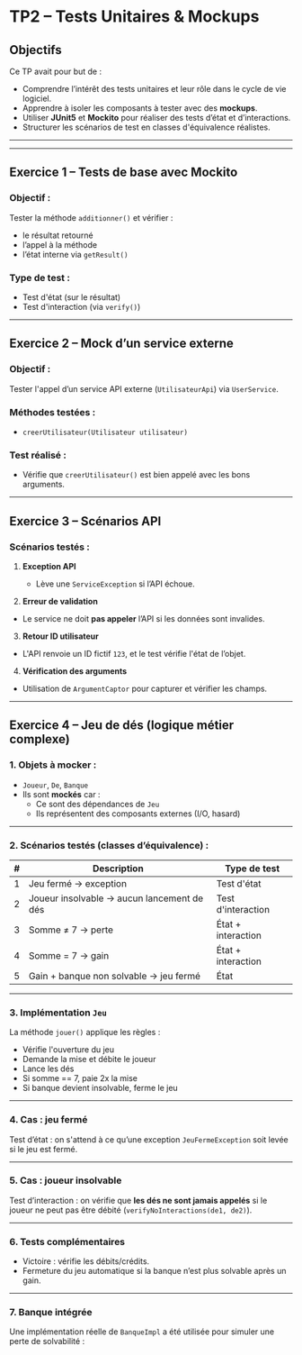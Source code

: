 # TP2 – Tests Unitaires & Mockups

##  Objectifs

Ce TP avait pour but de :
- Comprendre l’intérêt des tests unitaires et leur rôle dans le cycle de vie logiciel.
- Apprendre à isoler les composants à tester avec des **mockups**.
- Utiliser **JUnit5** et **Mockito** pour réaliser des tests d’état et d’interactions.
- Structurer les scénarios de test en classes d'équivalence réalistes.

---

---

## Exercice 1 – Tests de base avec Mockito

### Objectif :
Tester la méthode `additionner()` et vérifier :
- le résultat retourné
- l’appel à la méthode
- l’état interne via `getResult()`

### Type de test :
- Test d'état (sur le résultat)
- Test d'interaction (via `verify()`)

---

## Exercice 2 – Mock d’un service externe

### Objectif :
Tester l'appel d’un service API externe (`UtilisateurApi`) via `UserService`.

### Méthodes testées :
- `creerUtilisateur(Utilisateur utilisateur)`

### Test réalisé :
- Vérifie que `creerUtilisateur()` est bien appelé avec les bons arguments.

---

## Exercice 3 – Scénarios API

###  Scénarios testés :

1. **Exception API**
   - Lève une `ServiceException` si l’API échoue.

2.  **Erreur de validation**
   - Le service ne doit **pas appeler** l’API si les données sont invalides.

3.  **Retour ID utilisateur**
   - L'API renvoie un ID fictif `123`, et le test vérifie l'état de l’objet.

4.  **Vérification des arguments**
   - Utilisation de `ArgumentCaptor` pour capturer et vérifier les champs.

---

##  Exercice 4 – Jeu de dés (logique métier complexe)

###  1. Objets à mocker :
- `Joueur`, `De`, `Banque`
- Ils sont **mockés** car :
  - Ce sont des dépendances de `Jeu`
  - Ils représentent des composants externes (I/O, hasard)

---

### 2. Scénarios testés (classes d’équivalence) :

| # | Description                                   | Type de test      |
|---|-----------------------------------------------|--------------------|
| 1 | Jeu fermé → exception                         | Test d'état        |
| 2 | Joueur insolvable → aucun lancement de dés    | Test d'interaction |
| 3 | Somme ≠ 7 → perte                             | État + interaction |
| 4 | Somme = 7 → gain                              | État + interaction |
| 5 | Gain + banque non solvable → jeu fermé        | État               |

---

###  3. Implémentation `Jeu`

La méthode `jouer()` applique les règles :
- Vérifie l'ouverture du jeu
- Demande la mise et débite le joueur
- Lance les dés
- Si somme == 7, paie 2x la mise
- Si banque devient insolvable, ferme le jeu

---

### 4. Cas : jeu fermé

Test d’état : on s'attend à ce qu’une exception `JeuFermeException` soit levée si le jeu est fermé.

---

###  5. Cas : joueur insolvable

Test d’interaction : on vérifie que **les dés ne sont jamais appelés** si le joueur ne peut pas être débité (`verifyNoInteractions(de1, de2)`).

---

### 6. Tests complémentaires

- Victoire : vérifie les débits/crédits.
- Fermeture du jeu automatique si la banque n’est plus solvable après un gain.

---

### 7. Banque intégrée

Une implémentation réelle de `BanqueImpl` a été utilisée pour simuler une perte de solvabilité :


